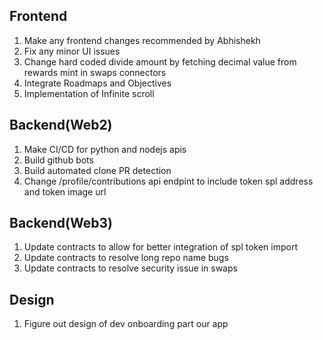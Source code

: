 Frontend
--------------------------------------------
1) Make any frontend changes recommended by Abhishekh
2) Fix any minor UI issues
3) Change hard coded divide amount by fetching decimal value from rewards mint in swaps connectors
4) Integrate Roadmaps and Objectives
5) Implementation of Infinite scroll

Backend(Web2)
---------------------------------------------
1) Make CI/CD for python and nodejs apis
2) Build github bots
3) Build automated clone PR detection
4) Change /profile/contributions api endpint to include token spl address and token image url 

Backend(Web3)
---------------------------------------------
1) Update contracts to allow for better integration of spl token import
2) Update contracts to resolve long repo name bugs
3) Update contracts to resolve security issue in swaps

Design
---------------------------------------------
1) Figure out design of dev onboarding part our app
